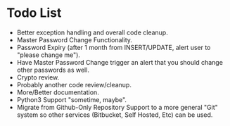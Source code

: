 # Todo List
* Better exception handling and overall code cleanup.
* Master Password Change Functionality.
* Password Expiry (after 1 month from INSERT/UPDATE, alert user to "please change me").
* Have Master Password Change trigger an alert that you should change other passwords as well.
* Crypto review.
* Probably another code review/cleanup.
* More/Better documentation.
* Python3 Support "sometime, maybe".
* Migrate from Github-Only Repository Support to a more general "Git" system so other services (Bitbucket, Self Hosted, Etc) can be used.
